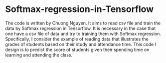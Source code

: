 # Softmax-regression-in-Tensorflow
The code is written by Chuong Nguyen.
It aims to read csv file and train the data by Softmax regression in Tensorflow.
It is necessary in the case that one have a csv file of data and try to training them with Softmax regression. 
Specifically, I consider the example of reading data that illustrates the grades of students based on their study and attendance time.
This code I design is to predict the score of students given their spending time on learning and attending the class.
